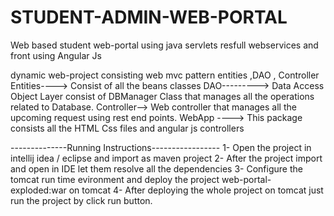 # STUDENT-ADMIN-WEB-PORTAL
Web based student web-portal using java servlets resfull webservices and front using Angular Js

dynamic web-project consisting web mvc pattern entities ,DAO , Controller
Entities----> Consist of all the beans classes
DAO---------> Data Access Object Layer consist of DBManager Class that manages all the operations related to Database.
Controller--> Web controller that manages all the upcoming request using rest end points.
WebApp ----> This package consists all the HTML Css files and angular js controllers


--------------Running Instructions-----------------
1- Open the project in intellij idea / eclipse and import as maven project
2- After the project import and open in IDE let them resolve all the dependencies
3- Configure the tomcat run time evironment and deploy the project web-portal-exploded:war on tomcat
4- After deploying the whole project on tomcat just run the project by click run button.
